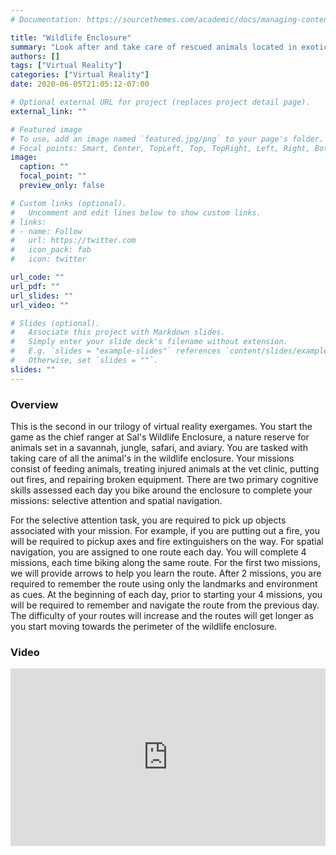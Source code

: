 ```yaml
---
# Documentation: https://sourcethemes.com/academic/docs/managing-content/

title: "Wildlife Enclosure"
summary: "Look after and take care of rescued animals located in exotic environments"
authors: []
tags: ["Virtual Reality"]
categories: ["Virtual Reality"]
date: 2020-06-05T21:05:12-07:00

# Optional external URL for project (replaces project detail page).
external_link: ""

# Featured image
# To use, add an image named `featured.jpg/png` to your page's folder.
# Focal points: Smart, Center, TopLeft, Top, TopRight, Left, Right, BottomLeft, Bottom, BottomRight.
image:
  caption: ""
  focal_point: ""
  preview_only: false

# Custom links (optional).
#   Uncomment and edit lines below to show custom links.
# links:
# - name: Follow
#   url: https://twitter.com
#   icon_pack: fab
#   icon: twitter

url_code: ""
url_pdf: ""
url_slides: ""
url_video: ""

# Slides (optional).
#   Associate this project with Markdown slides.
#   Simply enter your slide deck's filename without extension.
#   E.g. `slides = "example-slides"` references `content/slides/example-slides.md`.
#   Otherwise, set `slides = ""`.
slides: ""
---
```


### Overview
This is the second in our trilogy of virtual reality exergames. You start the game as the chief ranger at Sal's Wildlife Enclosure, a nature reserve for animals set in a savannah, jungle, safari, and aviary. You are tasked with taking care of all the animal's in the wildlife enclosure. Your missions consist of feeding animals, treating injured animals at the vet clinic, putting out fires, and repairing broken equipment. There are two primary cognitive skills assessed each day you bike around the enclosure to complete your missions: selective attention and spatial navigation.

For the selective attention task, you are required to pick up objects associated with your mission. For example, if you are putting out a fire, you will be required to pickup axes and fire extinguishers on the way. For spatial navigation, you are assigned to one route each day. You will complete 4 missions, each time biking along the same route. For the first two missions, we will provide arrows to help you learn the route. After 2 missions, you are required to remember the route using only the landmarks and environment as cues. At the beginning of each day, prior to starting your 4 missions, you will be required to remember and navigate the route from the previous day. The difficulty of your routes will increase and the routes will get longer as you start moving towards the perimeter of the wildlife enclosure.

### Video
<div style="position: relative; padding-bottom: 56.25%; height: 0; overflow: hidden;">
  <iframe src="https://www.youtube.com/embed/YLXAhpwOIpM" style="position: absolute; top: 0; left: 0; width: 100%; height: 100%; border:0;" allowfullscreen title="YouTube Video"><iframe>
</div>
